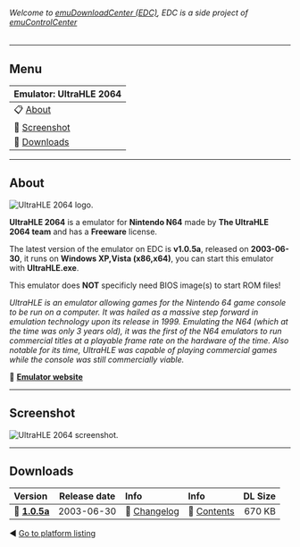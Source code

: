 ###### Welcome to [emuDownloadCenter (EDC)](https://github.com/PhoenixInteractiveNL/emuDownloadCenter/wiki/), EDC is a side project of [emuControlCenter](https://github.com/PhoenixInteractiveNL/emuControlCenter/wiki/)
***
## Menu
| **Emulator: UltraHLE 2064** |
|:---------|
| :clipboard: [About](#about) |
| :sunrise: [Screenshot](#screenshot) |
| :floppy_disk: [Downloads](#downloads) |
***
## About
![](https://github.com/PhoenixInteractiveNL/emuDownloadCenter/wiki/images_emulator/ultrahle2064_logo_200.jpg "UltraHLE 2064 logo.")

**UltraHLE 2064** is a emulator for **Nintendo N64** made by **The UltraHLE 2064 team** and has a **Freeware** license.

The latest version of the emulator on EDC is **v1.0.5a**, released on **2003-06-30**, it runs on **Windows XP,Vista (x86,x64)**, you can start this emulator with **UltraHLE.exe**.

This emulator does **NOT** specificly need BIOS image(s) to start ROM files!

_UltraHLE is an emulator allowing games for the Nintendo 64 game console to be run on a computer. It was hailed as a massive step forward in emulation technology upon its release in 1999. Emulating the N64 (which at the time was only 3 years old), it was the first of the N64 emulators to run commercial titles at a playable frame rate on the hardware of the time. Also notable for its time, UltraHLE was capable of playing commercial games while the console was still commercially viable._

:link: [**Emulator website**](http://www.ultrahle2064.com/)
***
## Screenshot
![](https://raw.githubusercontent.com/PhoenixInteractiveNL/emuDownloadCenter/master/hooks/ultrahle2064/screen.jpg "UltraHLE 2064 screenshot.")
***
## Downloads
| Version  | Release date  | Info       | Info       | DL Size    |
|:---------|:-------------:|:-----------|:-----------|-----------:|
| :floppy_disk: [**1.0.5a**](https://github.com/PhoenixInteractiveNL/edc-repo0004/raw/master/ultrahle2064/1.0.5a.7z) | 2003-06-30 | :page_facing_up: [Changelog](https://github.com/PhoenixInteractiveNL/edc-repo0004/blob/master/ultrahle2064/1.0.5a_changelog.txt) | :mag_right: [Contents](https://github.com/PhoenixInteractiveNL/edc-repo0004/blob/master/ultrahle2064/1.0.5a_contents.txt) | 670 KB |

:arrow_backward: [Go to platform listing](https://github.com/PhoenixInteractiveNL/emuDownloadCenter/wiki/EDC-Platform-List)
